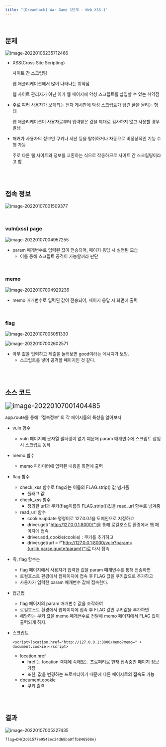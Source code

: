 ```yaml
---
title: "[Dreamhack] War Game 1단계 - Web XSS-1"
---
```


<br>

## 문제

![image-20220106235712466](https://raw.githubusercontent.com/EONION-TH3DB/image_repo/main/img/image-20220106235712466.png)

- XSS(Cross Site Scripting)

  사이트 간 스크립팅

  웹 애플리케이션에서 많이 나타나는 취약점

  웹 사이트 관리자가 아닌 이가 웹 페이지에 악성 스크립트를 삽입할 수 있는 취약점

- 주로 여러 사용자가 보게되는 전자 게시판에 악성 스크립트가 담긴 글을 올리는 형태

  웹 애플리케이션이 사용자로부터 입력받은 값을 제대로 검사하지 않고 사용할 경우 발생

- 해커가 사용자의 정보인 쿠키나 세션 등을 탈취하거나 자동으로 비정상적인 기능 수행 가능

  주로 다른 웹 사이트와 정보를 교환하는 식으로 작동하므로 사이트 간 스크립팅이라고 함

<br><br>

## 접속 정보

![image-20220107001509377](https://raw.githubusercontent.com/EONION-TH3DB/image_repo/main/img/image-20220107001509377.png)

<br>

### vuln(xss) page

![image-20220107004957255](https://raw.githubusercontent.com/EONION-TH3DB/image_repo/main/img/image-20220107004957255.png)

- param 매개변수로 입력된  값이 전송되어, 페이지 응답 시 실행된 모습
  - 이를 통해 스크립트 공격이 가능할꺼라 판단

<br>

### memo

![image-20220107004929236](https://raw.githubusercontent.com/EONION-TH3DB/image_repo/main/img/image-20220107004929236.png)

- memo 매개변수로 입력된 값이 전송되어, 페이지 응답 시 화면에 출력

<br>

### flag

![image-20220107005051330](https://raw.githubusercontent.com/EONION-TH3DB/image_repo/main/img/image-20220107005051330.png)

![image-20220107002602571](https://raw.githubusercontent.com/EONION-TH3DB/image_repo/main/img/image-20220107002602571.png)

- 아무 값을 입력하고 제출을 눌러보면 good이라는 메시지가 보임.
  - 스크립트를 넣어 공격할 페이지인 것 같다.

<br><br>

## 소스 코드

<img src="https://raw.githubusercontent.com/EONION-TH3DB/image_repo/main/img/image-20220107001404485.png" alt="image-20220107001404485" style="zoom:150%;" />

app.route를 통해 ''접속정보''의 각 페이지들의 특성을 알아보자

- vuln 함수

  - vuln 페이지에 문자열 필터링이 없기 떄문애 param 매개변수에 스크립트 삽입 시 스크립트 동작

- memo 함수

  - memo 파라미터에 입력된 내용을 화면에 출력

- flag 함수

  - check_xss 함수로 flag라는 이름의 FLAG.strip() 값 념거줌
    - 플래그 값
  - check_xss 함수
    - 정의한 url과 쿠키(flag이름의 FLAG.strip())값을 read_url 함수로 넘겨줌
  - read_url 함수
    - cookie.update 명령어로 127.0.0.1을 도메인으로 지정하고
    - driver.get("http://127.0.0.1:8000/")을 통해 로컬호스트 환경에서 웹 페이지에 접속
    - driver.add_cookie(cookie) : 쿠키를 추가하고
    - driver.get(url = f"http://127.0.0.1:8000/vuln?param={urllib.parse.quote(param)}")로 다시 접속

- 즉, flag 함수는

  - flag 페이지에서 사용자가 입력한 값을 param 매개변수를 통해 전송하면
  - 로컬호스트 환경에서 웹페이지에 접속 후 FLAG 값을 쿠키값으로 추가하고
  - 사용자가 입력한 param 매개변수 값에 접속한다.

- 접근법

  - flag 페이지의 param 매개변수 값을 조작하여 
  - 로컬호스트 환경에서 웹페이지에 접속 후 FLAG 값인 쿠키값을 추가하면
  - 해당하는 쿠키 값을 memo 매개변수로 전달해 memo 페이지에서 FLAG 값이 출력되게 하자.

- 스크립트

  `<script>location.href="http://127.0.0.1:8000/memo?memo=" + document.cookie;</script>`

  - location.href
    - href 는 location 객체에 속해있는 프로퍼티로 현재 접속중인 페이지 정보 가짐
    - 또한, 값을 변경하는 프로퍼티이기 때문에 다른 페이지로의 접속도 가능
  - document.cookie
    - 쿠키 출력

<br><br>

## 결과

![image-20220107005227435](https://raw.githubusercontent.com/EONION-TH3DB/image_repo/main/img/image-20220107005227435.png)

```
flag=DH{2c01577e9542ec24d68ba0ffb846508e}
```